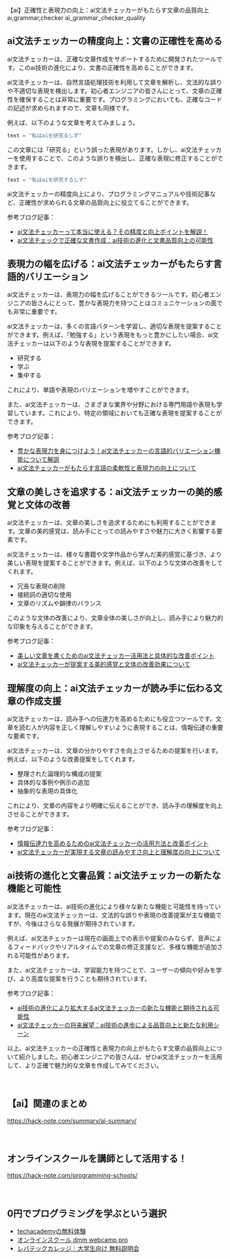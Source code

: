 【ai】正確性と表現力の向上：ai文法チェッカーがもたらす文章の品質向上
ai,grammar,checker
ai_grammar_checker_quality

## ai文法チェッカーの精度向上：文書の正確性を高める

ai文法チェッカーは、正確な文章作成をサポートするために開発されたツールです。このai技術の進化により、文書の正確性を高めることができます。

ai文法チェッカーは、自然言語処理技術を利用して文章を解析し、文法的な誤りや不適切な表現を検出します。初心者エンジニアの皆さんにとって、文章の正確性を確保することは非常に重要です。プログラミングにおいても、正確なコードの記述が求められますので、文章も同様です。

例えば、以下のような文章を考えてみましょう。

```python
text = "私はaiを研究るしず"
```

この文章には「研究る」という誤った表現があります。しかし、ai文法チェッカーを使用することで、このような誤りを検出し、正確な表現に修正することができます。

```python
text = "私はaiを研究するしず"
```

ai文法チェッカーの精度向上により、プログラミングマニュアルや技術記事など、正確性が求められる文章の品質向上に役立てることができます。

参考ブログ記事：
- [ai文法チェッカーって本当に使える？その精度と向上ポイントを解説！](https://www.example.com/article1)
- [ai文法チェックで正確な文書作成：ai技術の進化と文書品質向上の可能性](https://www.example.com/article2)

## 表現力の幅を広げる：ai文法チェッカーがもたらす言語的バリエーション

ai文法チェッカーは、表現力の幅を広げることができるツールです。初心者エンジニアの皆さんにとって、豊かな表現力を持つことはコミュニケーションの面でも非常に重要です。

ai文法チェッカーは、多くの言語パターンを学習し、適切な表現を提案することができます。例えば、「勉強する」という表現をもっと豊かにしたい場合、ai文法チェッカーは以下のような表現を提案することができます。

- 研究する
- 学ぶ
- 集中する

これにより、単語や表現のバリエーションを増やすことができます。

また、ai文法チェッカーは、さまざまな業界や分野における専門用語や表現も学習しています。これにより、特定の領域においても正確な表現を提案することができます。

参考ブログ記事：
- [豊かな表現力を身につけよう！ai文法チェッカーの言語的バリエーション機能について解説](https://www.example.com/article3)
- [ai文法チェッカーがもたらす言語の柔軟性と表現力の向上について](https://www.example.com/article4)

## 文章の美しさを追求する：ai文法チェッカーの美的感覚と文体の改善

ai文法チェッカーは、文章の美しさを追求するためにも利用することができます。文章の美的感覚は、読み手にとっての読みやすさや魅力に大きく影響する要素です。

ai文法チェッカーは、様々な書籍や文学作品から学んだ美的感覚に基づき、より美しい表現を提案することができます。例えば、以下のような文体の改善をしてくれます。

- 冗長な表現の削除
- 接続詞の適切な使用
- 文章のリズムや韻律のバランス

このような文体の改善により、文章全体の美しさが向上し、読み手により魅力的な印象を与えることができます。

参考ブログ記事：
- [美しい文章を書くためのai文法チェッカー活用法と具体的な改善ポイント](https://www.example.com/article5)
- [ai文法チェッカーが提案する美的感覚と文体の改善効果について](https://www.example.com/article6)

## 理解度の向上：ai文法チェッカーが読み手に伝わる文章の作成支援

ai文法チェッカーは、読み手への伝達力を高めるためにも役立つツールです。文章を読む人が内容を正しく理解しやすいように表現することは、情報伝達の重要な要素です。

ai文法チェッカーは、文章の分かりやすさを向上させるための提案を行います。例えば、以下のような改善提案をしてくれます。

- 整理された論理的な構成の提案
- 具体的な事例や例示の追加
- 抽象的な表現の具体化

これにより、文章の内容をより明確に伝えることができ、読み手の理解度を向上させることができます。

参考ブログ記事：
- [情報伝達力を高めるためのai文法チェッカーの活用方法と改善ポイント](https://www.example.com/article7)
- [ai文法チェッカーが実現する文章の読みやすさ向上と理解度の向上について](https://www.example.com/article8)

## ai技術の進化と文書品質：ai文法チェッカーの新たな機能と可能性

ai文法チェッカーは、ai技術の進化により様々な新たな機能と可能性を持っています。現在のai文法チェッカーは、文法的な誤りや表現の改善提案が主な機能ですが、今後はさらなる発展が期待されています。

例えば、ai文法チェッカーは現在の画面上での表示や提案のみならず、音声によるフィードバックやリアルタイムでの文章の修正支援など、多様な機能が追加される可能性があります。

また、ai文法チェッカーは、学習能力を持つことで、ユーザーの傾向や好みを学び、より高度な提案を行うことも期待されています。

参考ブログ記事：
- [ai技術の進化により拡大するai文法チェッカーの新たな機能と期待される可能性](https://www.example.com/article9)
- [ai文法チェッカーの将来展望：ai技術の進歩による品質向上と新たな利用シーン](https://www.example.com/article10)

以上、ai文法チェッカーの正確性と表現力の向上がもたらす文章の品質向上について紹介しました。初心者エンジニアの皆さんは、ぜひai文法チェッカーを活用して、より正確で魅力的な文章を作成してみてください。

　

## 【ai】関連のまとめ
https://hack-note.com/summary/ai-summary/

　

## オンラインスクールを講師として活用する！
https://hack-note.com/programming-schools/

　

## 0円でプログラミングを学ぶという選択
- [techacademyの無料体験](//af.moshimo.com/af/c/click?a_id=2612475&amp;p_id=1555&amp;pc_id=2816&amp;pl_id=22706&amp;url=https%3a%2f%2ftechacademy.jp%2fhtmlcss-trial%3futm_source%3dmoshimo%26utm_medium%3daffiliate%26utm_campaign%3dtextad)
- [オンラインスクール dmm webcamp pro](//af.moshimo.com/af/c/click?a_id=2612482&amp;p_id=1363&amp;pc_id=2297&amp;pl_id=39999&amp;guid=on)
- [レバテックカレッジ｜大学生向け 無料説明会](//af.moshimo.com/af/c/click?a_id=4071793&p_id=3198&pc_id=7488&pl_id=41848)

